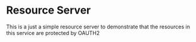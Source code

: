 # Resource Server

This is a just a simple resource server to demonstrate that the resources in this service are protected by OAUTH2